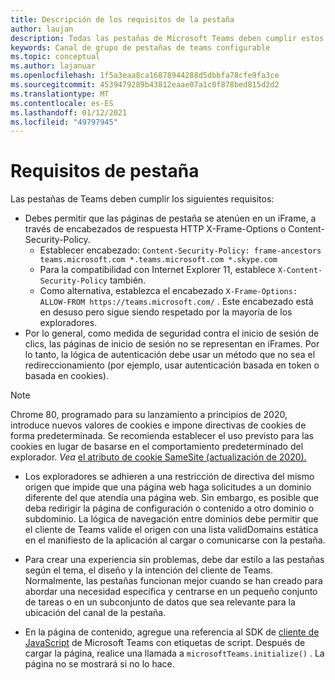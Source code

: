 ```yaml
---
title: Descripción de los requisitos de la pestaña
author: laujan
description: Todas las pestañas de Microsoft Teams deben cumplir estos requisitos.
keywords: Canal de grupo de pestañas de teams configurable
ms.topic: conceptual
ms.author: lajanuar
ms.openlocfilehash: 1f5a3eaa8ca16878944288d5dbbfa78cfe9fa3ce
ms.sourcegitcommit: 4539479289b43812eaae07a1c0f878bed815d2d2
ms.translationtype: MT
ms.contentlocale: es-ES
ms.lasthandoff: 01/12/2021
ms.locfileid: "49797945"
---
```

# <a name="tab-requirements"></a>Requisitos de pestaña

Las pestañas de Teams deben cumplir los siguientes requisitos:

* Debes permitir que las páginas de pestaña se atenúen en un iFrame, a través de encabezados de respuesta HTTP X-Frame-Options o Content-Security-Policy.
  * Establecer encabezado: `Content-Security-Policy: frame-ancestors teams.microsoft.com *.teams.microsoft.com *.skype.com`
  * Para la compatibilidad con Internet Explorer 11, establece `X-Content-Security-Policy` también.
  * Como alternativa, establezca el encabezado `X-Frame-Options: ALLOW-FROM https://teams.microsoft.com/` . Este encabezado está en desuso pero sigue siendo respetado por la mayoría de los exploradores.
* Por lo general, como medida de seguridad contra el inicio de sesión de clics, las páginas de inicio de sesión no se representan en iFrames. Por lo tanto, la lógica de autenticación debe usar un método que no sea el redireccionamiento (por ejemplo, usar autenticación basada en token o basada en cookies).

> [!NOTE]
> Chrome 80, programado para su lanzamiento a principios de 2020, introduce nuevos valores de cookies e impone directivas de cookies de forma predeterminada. Se recomienda establecer el uso previsto para las cookies en lugar de basarse en el comportamiento predeterminado del explorador. *Vea* [el atributo de cookie SameSite (actualización de 2020).](../../resources/samesite-cookie-update.md)

* Los exploradores se adhieren a una restricción de directiva del mismo origen que impide que una página web haga solicitudes a un dominio diferente del que atendía una página web. Sin embargo, es posible que deba redirigir la página de configuración o contenido a otro dominio o subdominio. La lógica de navegación entre dominios debe permitir que el cliente de Teams valide el origen con una lista validDomains estática en el manifiesto de la aplicación al cargar o comunicarse con la pestaña.

* Para crear una experiencia sin problemas, debe dar estilo a las pestañas según el tema, el diseño y la intención del cliente de Teams. Normalmente, las pestañas funcionan mejor cuando se han creado para abordar una necesidad específica y centrarse en un pequeño conjunto de tareas o en un subconjunto de datos que sea relevante para la ubicación del canal de la pestaña.

* En la página de contenido, agregue una referencia al SDK de [cliente de JavaScript](/javascript/api/overview/msteams-client) de Microsoft Teams con etiquetas de script. Después de cargar la página, realice una llamada a `microsoftTeams.initialize()` . La página no se mostrará si no lo hace.
